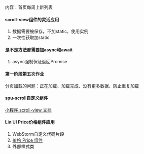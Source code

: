 内容：首页每周上新列表

#### scroll-view组件的灵活应用

1. 数据需要被保存，不加static，使用实例
2. 一次性获取加static

#### 是不是方法都需要加async和await

1. async强制保证返回Promise

#### 第一阶段第五次作业

分页加载的问题：正在加载、加载完成、没有更多数据、防止重复加载

#### spu-scroll自定义组件

[小程序 scroll-view 文档]( https://developers.weixin.qq.com/miniprogram/dev/component/scroll-view.html )

#### Lin UI Price价格组件应用

1. WebStorm自定义代码片段
2. [价格 Price 组件]( http://doc.mini.7yue.pro/component/shopping/price.html )
3. 外部样式类
